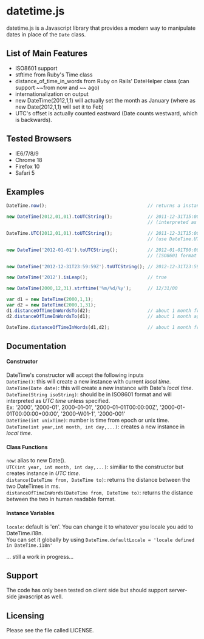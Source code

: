 # datetime.js

datetime.js is a Javascript library that provides a modern way to manipulate dates in place of the `Date` class. 

## List of Main Features

* ISO8601 support
* stftime from Ruby's Time class
* distance_of_time_in_words from Ruby on Rails' DateHelper class (can support ~~from now and ~~ ago)
* internationalization on output
* new DateTime(2012,1,1) will actually set the month as January (where as new Date(2012,1,1) will set it to Feb)
* UTC's offset is actually counted eastward (Date counts westward, which is backwards).

## Tested Browsers
* IE6/7/8/9
* Chrome 18
* Firefox 10
* Safari 5

## Examples
``` javascript
DateTime.now();                                     // returns a instance with current local time.

new DateTime(2012,01,01).toUTCString();             // 2011-12-31T15:00:00Z 
                                                    // (interpreted as local time)

DateTime.UTC(2012,01,01).toUTCString();             // 2011-12-31T15:00:00Z 
                                                    // (use DateTime.UTC to interpret as UTC time)

new DateTime('2012-01-01').toUTCString();           // 2012-01-01T00:00:00Z 
                                                    // (ISO8601 format is interpreted as UTC time)

new DateTime('2012-12-31T23:59:59Z').toUTCString(); // 2012-12-31T23:59:59Z

new DateTime('2012').isLeap();                      // true

new DateTime(2000,12,31).strftime('%m/%d/%y');      // 12/31/00

var d1 = new DateTime(2000,1,1);
var d2 = new DateTime(2000,1,31);
d1.distanceOfTimeInWordsTo(d2);                     // about 1 month from now
d2.distanceOfTimeInWordsTo(d1);                     // about 1 month ago

DateTime.distanceOfTimeInWords(d1,d2);              // about 1 month from now
```


## Documentation
#### Constructor
DateTime's constructor will accept the following inputs  
`DateTime()`: this will create a new instance with current _local time_.  
`DateTime(Date date)`: this will create a new instance with Date's _local time_.  
`DateTime(String isoString)`: should be in ISO8601 format and will interpreted as _UTC time_ unless specified.  
Ex: '2000', '2000-01', 2000-01-01', '2000-01-01T00:00:00Z', '2000-01-01T00:00:00+00:00', '2000-W01-1', '2000-001'  
`DateTime(int unixTime)`: number is time from epoch or unix time.  
`DateTime(int year,int month, int day,...)`:  creates a new instance in _local time_.  
  
#### Class Functions
`now`: alias to new Date().  
`UTC(int year, int month, int day,...)`: similiar to the constructor but creates instance in _UTC time_.  
`distance(DateTime from, DateTime to)`: returns the distance between the two DateTimes in ms.  
`distanceOfTimeInWords(DateTime from, DateTime to)`: returns the distance between the two in human readable format.  

#### Instance Variables  
`locale`: default is 'en'. You can change it to whatever you locale you add to DateTime.i18n.  
You can set it globally by using ``DateTime.defaultLocale = 'locale defined in DateTime.i18n'``  

... still a work in progress...


## Support
The code has only been tested on client side but should support server-side javascript as well.


## Licensing
Please see the file called LICENSE.
